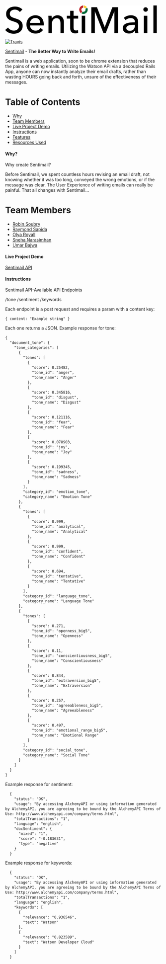 ![SentiMail Logo](/public/assets/logo_sentimail.png "Logo Sentimail")


[![Travis](https://img.shields.io/travis/nosir/cleave.js.svg?maxAge=2592000)](https://travis-ci.org/nosir/cleave.js)



[Sentimail](http://sentimail.herokuapp.com/) - **The Better Way to Write Emails!**

Sentimail is a web application, soon to be chrome extension that reduces the pains of writing emails. Utilizing the Watson API via a decoupled Rails App, anyone can now instantly analyze their email drafts, rather than wasting HOURS going back and forth, unsure of the effectiveness of their messages.

# Table of Contents
* [Why](#why)
* [Team Members](#team-members)
* [Live Project Demo](#project-demo)
* [Instructions](#instructions)
* [Features](#features)
* [Resources Used](#resources)

#### <a name="why"></a>Why?
Why create Sentimail? 

Before Sentimail, we spent countless hours revising an email draft, not knowing whether it was too long, conveyed the wrong emotions, or if the message was clear. The User Experience of writing emails can really be painful. That all changes with Sentimail...

# <a name="team-members"></a>Team Members
* [Robin Soubry](https://github.com/RobinSoubry)
* [Raymond Sapida](https://github.com/raysapida)
* [Olya Royall](https://github.com/venture-vin)
* [Sneha Narasimhan](https://github.com/snehabn)
* [Umar Bajwa](https://github.com/UmarFBajwa)

#### <a name="project-demo"></a> Live Project Demo

[Sentimail API](http://sentimail-api.herokuapp.com/)

#### <a name="instructions"></a> Instructions

Sentimail API-Available API Endpoints

/tone
/sentiment
/keywords

Each endpoint is a post request and requires a param with a content key:

    { content: "Example string" }
  
Each one returns a JSON. Example response for tone:

    {
      "document_tone": {
        "tone_categories": [
          {
            "tones": [
              {
                "score": 0.25482,
                "tone_id": "anger",
                "tone_name": "Anger"
              },
              {
                "score": 0.345816,
                "tone_id": "disgust",
                "tone_name": "Disgust"
              },
              {
                "score": 0.121116,
                "tone_id": "fear",
                "tone_name": "Fear"
              },
              {
                "score": 0.078903,
                "tone_id": "joy",
                "tone_name": "Joy"
              },
              {
                "score": 0.199345,
                "tone_id": "sadness",
                "tone_name": "Sadness"
              }
            ],
            "category_id": "emotion_tone",
            "category_name": "Emotion Tone"
          },
          {
            "tones": [
              {
                "score": 0.999,
                "tone_id": "analytical",
                "tone_name": "Analytical"
              },
              {
                "score": 0.999,
                "tone_id": "confident",
                "tone_name": "Confident"
              },
              {
                "score": 0.694,
                "tone_id": "tentative",
                "tone_name": "Tentative"
              }
            ],
            "category_id": "language_tone",
            "category_name": "Language Tone"
          },
          {
            "tones": [
              {
                "score": 0.271,
                "tone_id": "openness_big5",
                "tone_name": "Openness"
              },
              {
                "score": 0.11,
                "tone_id": "conscientiousness_big5",
                "tone_name": "Conscientiousness"
              },
              {
                "score": 0.844,
                "tone_id": "extraversion_big5",
                "tone_name": "Extraversion"
              },
              {
                "score": 0.257,
                "tone_id": "agreeableness_big5",
                "tone_name": "Agreeableness"
              },
              {
                "score": 0.497,
                "tone_id": "emotional_range_big5",
                "tone_name": "Emotional Range"
              }
            ],
            "category_id": "social_tone",
            "category_name": "Social Tone"
          }
        ]
      }
    }
    
Example response for sentiment:

      {
        "status": "OK",
        "usage": "By accessing AlchemyAPI or using information generated by AlchemyAPI, you are agreeing to be bound by the AlchemyAPI Terms of Use: http://www.alchemyapi.com/company/terms.html",
        "totalTransactions": "1",
        "language": "english",
        "docSentiment": {
          "mixed": "1",
          "score": "-0.183631",
          "type": "negative"
        }
      }
    
Example response for keywords:

      {
        "status": "OK",
        "usage": "By accessing AlchemyAPI or using information generated by AlchemyAPI, you are agreeing to be bound by the AlchemyAPI Terms of Use: http://www.alchemyapi.com/company/terms.html",
        "totalTransactions": "1",
        "language": "english",
        "keywords": [
          {
            "relevance": "0.936546",
            "text": "Watson"
          },
          {
            "relevance": "0.823589",
            "text": "Watson Developer Cloud"
          }
        ]
      }

    